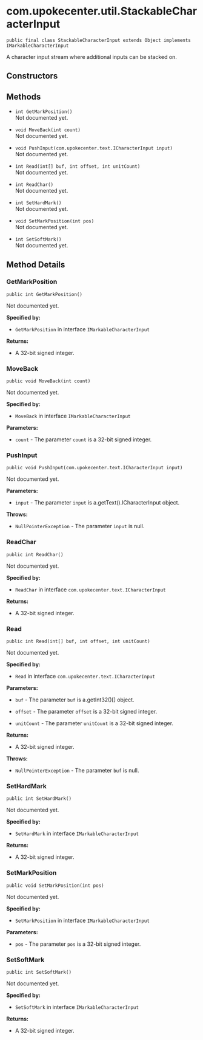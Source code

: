 # com.upokecenter.util.StackableCharacterInput

    public final class StackableCharacterInput extends Object implements IMarkableCharacterInput

A character input stream where additional inputs can be stacked on.

## Constructors

## Methods

* `int GetMarkPosition()`<br>
 Not documented yet.

* `void MoveBack(int count)`<br>
 Not documented yet.

* `void PushInput(com.upokecenter.text.ICharacterInput input)`<br>
 Not documented yet.

* `int Read(int[] buf,
 int offset,
 int unitCount)`<br>
 Not documented yet.

* `int ReadChar()`<br>
 Not documented yet.

* `int SetHardMark()`<br>
 Not documented yet.

* `void SetMarkPosition(int pos)`<br>
 Not documented yet.

* `int SetSoftMark()`<br>
 Not documented yet.

## Method Details

### GetMarkPosition

    public int GetMarkPosition()

Not documented yet.

**Specified by:**

* <code>GetMarkPosition</code> in interface <code>IMarkableCharacterInput</code>

**Returns:**

* A 32-bit signed integer.

### MoveBack

    public void MoveBack(int count)

Not documented yet.

**Specified by:**

* <code>MoveBack</code> in interface <code>IMarkableCharacterInput</code>

**Parameters:**

* <code>count</code> - The parameter <code>count</code> is a 32-bit signed integer.

### PushInput

    public void PushInput(com.upokecenter.text.ICharacterInput input)

Not documented yet.

**Parameters:**

* <code>input</code> - The parameter <code>input</code> is a.getText().ICharacterInput object.

**Throws:**

* <code>NullPointerException</code> - The parameter <code>input</code> is null.

### ReadChar

    public int ReadChar()

Not documented yet.

**Specified by:**

* <code>ReadChar</code> in interface <code>com.upokecenter.text.ICharacterInput</code>

**Returns:**

* A 32-bit signed integer.

### Read

    public int Read(int[] buf, int offset, int unitCount)

Not documented yet.

**Specified by:**

* <code>Read</code> in interface <code>com.upokecenter.text.ICharacterInput</code>

**Parameters:**

* <code>buf</code> - The parameter <code>buf</code> is a.getInt32()[] object.

* <code>offset</code> - The parameter <code>offset</code> is a 32-bit signed integer.

* <code>unitCount</code> - The parameter <code>unitCount</code> is a 32-bit signed integer.

**Returns:**

* A 32-bit signed integer.

**Throws:**

* <code>NullPointerException</code> - The parameter <code>buf</code> is null.

### SetHardMark

    public int SetHardMark()

Not documented yet.

**Specified by:**

* <code>SetHardMark</code> in interface <code>IMarkableCharacterInput</code>

**Returns:**

* A 32-bit signed integer.

### SetMarkPosition

    public void SetMarkPosition(int pos)

Not documented yet.

**Specified by:**

* <code>SetMarkPosition</code> in interface <code>IMarkableCharacterInput</code>

**Parameters:**

* <code>pos</code> - The parameter <code>pos</code> is a 32-bit signed integer.

### SetSoftMark

    public int SetSoftMark()

Not documented yet.

**Specified by:**

* <code>SetSoftMark</code> in interface <code>IMarkableCharacterInput</code>

**Returns:**

* A 32-bit signed integer.
